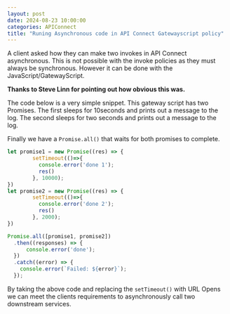 ```yaml
---
layout: post
date: 2024-08-23 10:00:00
categories: APIConnect
title: "Runing Asynchronous code in API Connect Gatewayscript policy"
---
```


A client asked how they can make two invokes in API Connect asynchronous.  This is not possible with the invoke policies as they must always be synchronous. However it can be done with the JavaScript/GatewayScript.

<!--more-->

**Thanks to Steve Linn for pointing out how obvious this was.**

The code below is a very simple snippet. This gateway script has two Promises. The first sleeps for 10seconds and prints out a message to the log. The second sleeps for two seconds and prints out a message to the log.

Finally we have a `Promise.all()` that waits for both promises to complete.

```javascript
let promise1 = new Promise((res) => {
        setTimeout(()=>{
          console.error('done 1');  
          res()
        }, 10000);
})
let promise2 = new Promise((res) => {
        setTimeout(()=>{
          console.error('done 2');  
          res()
        }, 2000);
})

Promise.all([promise1, promise2])
  .then((responses) => {
      console.error('done');
  })
  .catch((error) => {
    console.error(`Failed: ${error}`);
  });
```

By taking the above code and replacing the `setTimeout()` with URL Opens we can meet the clients requirements to asynchronously call two downstream services.
